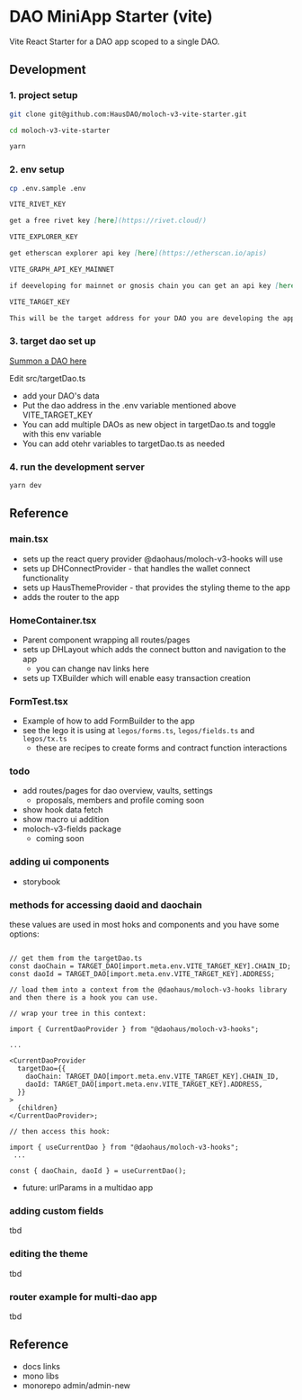 # DAO MiniApp Starter (vite)

Vite React Starter for a DAO app scoped to a single DAO.

## Development

### 1. project setup

```bash
git clone git@github.com:HausDAO/moloch-v3-vite-starter.git

cd moloch-v3-vite-starter

yarn
```

### 2. env setup

```bash
cp .env.sample .env
```

```md
VITE_RIVET_KEY

get a free rivet key [here](https://rivet.cloud/)

VITE_EXPLORER_KEY

get etherscan explorer api key [here](https://etherscan.io/apis)

VITE_GRAPH_API_KEY_MAINNET

if deeveloping for mainnet or gnosis chain you can get an api key [here](https://thegraph.com/explorer/subgraph?id=GfHFdFmiSwW1PKtnDhhcxhArwtTjVuMnXxQ5XcETF1bP&view=Overview). Ignore this one if not worried about mainnet or gnosis chain yet.

VITE_TARGET_KEY

This will be the target address for your DAO you are developing the app for.
```

### 3. target dao set up

[Summon a DAO here](https://summon.daohaus.club)

Edit src/targetDao.ts

- add your DAO's data
- Put the dao address in the .env variable mentioned above VITE_TARGET_KEY
- You can add multiple DAOs as new object in targetDao.ts and toggle with this env variable
- You can add otehr variables to targetDao.ts as needed

### 4. run the development server

```bash
yarn dev
```

## Reference

### main.tsx

- sets up the react query provider @daohaus/moloch-v3-hooks will use
- sets up DHConnectProvider - that handles the wallet connect functionality
- sets up HausThemeProvider - that provides the styling theme to the app
- adds the router to the app

### HomeContainer.tsx

- Parent component wrapping all routes/pages
- sets up DHLayout which adds the connect button and navigation to the app
  - you can change nav links here
- sets up TXBuilder which will enable easy transaction creation

### FormTest.tsx

- Example of how to add FormBuilder to the app
- see the lego it is using at `legos/forms.ts`, `legos/fields.ts` and `legos/tx.ts`
  - these are recipes to create forms and contract function interactions

### todo

- add routes/pages for dao overview, vaults, settings
  - proposals, members and profile coming soon
- show hook data fetch
- show macro ui addition
- moloch-v3-fields package
  - coming soon

### adding ui components

- storybook

### methods for accessing daoid and daochain

these values are used in most hoks and components and you have some options:

```tsx

// get them from the targetDao.ts
const daoChain = TARGET_DAO[import.meta.env.VITE_TARGET_KEY].CHAIN_ID;
const daoId = TARGET_DAO[import.meta.env.VITE_TARGET_KEY].ADDRESS;

// load them into a context from the @daohaus/moloch-v3-hooks library and then there is a hook you can use.

// wrap your tree in this context:

import { CurrentDaoProvider } from "@daohaus/moloch-v3-hooks";

...

<CurrentDaoProvider
  targetDao={{
    daoChain: TARGET_DAO[import.meta.env.VITE_TARGET_KEY].CHAIN_ID,
    daoId: TARGET_DAO[import.meta.env.VITE_TARGET_KEY].ADDRESS,
  }}
>
  {children}
</CurrentDaoProvider>;

// then access this hook:

import { useCurrentDao } from "@daohaus/moloch-v3-hooks";
 ...

const { daoChain, daoId } = useCurrentDao();
```

- future: urlParams in a multidao app

### adding custom fields

tbd

### editing the theme

tbd

### router example for multi-dao app

tbd

## Reference

- docs links
- mono libs
- monorepo admin/admin-new
